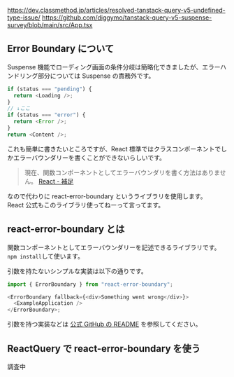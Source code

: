 https://dev.classmethod.jp/articles/resolved-tanstack-query-v5-undefined-type-issue/
https://github.com/diggymo/tanstack-query-v5-suspense-survey/blob/main/src/App.tsx

## Error Boundary について

Suspense 機能でローディング画面の条件分岐は簡略化できましたが、エラーハンドリング部分については Suspense の責務外です。

```js
if (status === "pending") {
  return <Loading />;
}
// ↓ここ
if (status === "error") {
  return <Error />;
}
return <Content />;
```

これも簡単に書きたいところですが、React 標準ではクラスコンポーネントでしかエラーバウンダリーを書くことができないらしいです。

> 現在、関数コンポーネントとしてエラーバウンダリを書く方法はありません。
> [React - 補足](https://ja.react.dev/reference/react/Component#catching-rendering-errors-with-an-error-boundary)

なので代わりに react-error-boundary というライブラリを使用します。  
React 公式もこのライブラリ使ってねーって言ってます。

## react-error-boundary とは

関数コンポーネントとしてエラーバウンダリーを記述できるライブラリです。  
`npm install`して使います。

引数を持たないシンプルな実装は以下の通りです。

```js
import { ErrorBoundary } from "react-error-boundary";

<ErrorBoundary fallback={<div>Something went wrong</div>}>
  <ExampleApplication />
</ErrorBoundary>;
```

引数を持つ実装などは [公式 GitHub の README](https://github.com/bvaughn/react-error-boundary) を参照してください。

## ReactQuery で react-error-boundary を使う

調査中
